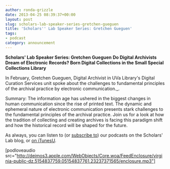 ```yaml
---
author: ronda-grizzle
date: 2013-04-25 08:39:37+00:00
layout: post
slug: scholars-lab-speaker-series-gretchen-gueguen
title: 'Scholars'' Lab Speaker Series: Gretchen Gueguen'
tags:
- podcast
category: announcement
---
```


**Scholars' Lab Speaker Series: Gretchen Gueguen**
**Do Digital Archivists Dream of Electronic Records? Born Digital Collections in the Small Special Collections Library**

In February, Gretchen Gueguen, Digital Archivist in UVa Library's Digital Curation Services unit spoke about the challenges to fundamental principles of the archival practice by electronic communication._.

Summary:
The information age has ushered in the biggest changes in human communication since the rise of printed text. The dynamic and ephemeral nature of electronic communication presents stark challenges to the fundamental principles of the archival practice. Join us for a look at how the tradition of collecting and creating archives is facing this paradigm shift and how the historical record will be shaped for the future.

As always, you can listen to (or [subscribe to](http://www.scholarslab.org/category/podcasts/)) our podcasts on the Scholars' Lab blog, or [on iTunesU](http://itunes.apple.com/us/itunes-u/scholars-lab-speaker-series/id401906619).

[podloveaudio src="http://deimos3.apple.com/WebObjects/Core.woa/FeedEnclosure/virginia-public-dz.5154837759.05154837761.23237371565/enclosure.mp3"]
